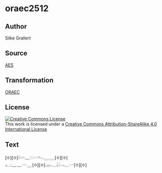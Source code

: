 # oraec2512

## Author

Silke Grallert

## Source

[AES](https://github.com/simondschweitzer/aes)

## Transformation

[ORAEC](https://oraec.github.io/)

## License

<a rel="license" href="http://creativecommons.org/licenses/by-sa/4.0/"><img alt="Creative Commons License" style="border-width:0" src="https://i.creativecommons.org/l/by-sa/4.0/88x31.png" /></a><br />This work is licensed under a <a rel="license" href="http://creativecommons.org/licenses/by-sa/4.0/">Creative Commons Attribution-ShareAlike 4.0 International License</a>

## Text

[⯑][⯑]𓇋𓏠𓈖𓇳𓎟𓎼𓏏𓇾𓇾[⯑][⯑]<br>
𓂞𓈖𓈖𓎡𓇾[⯑][⯑]𓊪𓐍𓆑𓏇𓇋𓏏𓆑𓎡[⯑][⯑]<br>
